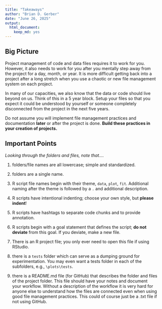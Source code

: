 ```yaml
---
title: "Takeaways"
author: "Brian D. Gerber"
date: "June 26, 2025"
output:     
  html_document:
    keep_md: yes
---
```




## **Big Picture**

Project management of code and data files requires it to work for you. However, it also needs to work for you after you mentally step away from the project for a day, month, or year. It is more difficult getting back into a project after a long stretch when you use a chaotic or new file management system on each project.

In many of our capacities, we also know that the data or code should live beyond on us. Think of this in a 5 year block. Setup your files so that you expect it could be understood by yourself or someone completely disconnected from the project in the next five years. 

Do not assume you will implement file management practices and documentation **later** or after the project is done. **Build these practices in your creation of projects.**

## **Important Points**

*Looking through the folders and files, note that....*

1. folders/file names are all lowercase; simple and standardized.

2. folders are a single name.

3. R script file names begin with their theme, `data`, `plot`, `fit`. Additional naming after the theme is  followed by a `.` and additional description.

4. R scripts have intentional indenting; choose your own style, but **please indent**!

5. R scripts have hashtags to separate code chunks and to provide annotation.

6. R scripts begin with a goal statement that defines the script; **do not deviate** from this goal. If you deviate, make a new file.

7. There is an R project file; you only ever need to open this file if using RStudio.

8. there is a `tests` folder which can serve as a dumping ground for experimentation. You may even want a tests folder in each of the subfolders, e.g., `\plots\tests`.

9. there is a README.md file (for GitHub) that describes the folder and files of the project folder. This file should have your notes and document your workflow. Without a description of the workflow it is very hard for anyone else to understand how the files are connected even when using good file management practices. This could of course just be a .txt file if not using GitHub.

